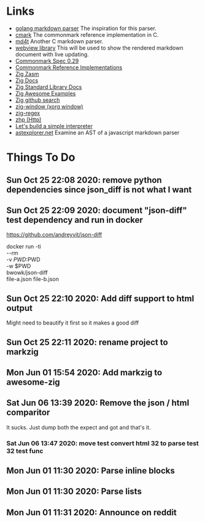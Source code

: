 # Links

* [golang markdown parser](https://gitlab.com/golang-commonmark/markdown/-/blob/master/markdown.go)
  The inspiration for this parser.
* [cmark](https://github.com/commonmark/cmark)
  The commonmark reference implementation in C.
* [md4t](https://github.com/mity/md4c)
  Another C markdown parser.
* [webview library](https://github.com/zserge/webview)
  This will be used to show the rendered markdown document with live updating.
* [Commonmark Spec 0.29](https://spec.commonmark.org/0.29/)
* [Commonmark Reference Implementations](https://github.com/commonmark/commonmark-spec/wiki/list-of-commonmark-implementations)
* [Zig Zasm](https://github.com/andrewrk/zasm/blob/master/src/main.zig)
* [Zig Docs](https://ziglang.org/documentation/master)
* [Zig Standard Library Docs](https://ziglang.org/documentation/master/std)
* [Zig Awesome Examples](https://github.com/nrdmn/awesome-zig)
* [Zig github search](https://github.com/search?q=json+getValue+language%3AZig+created%3A%3E2020-01-01&type=Code&ref=advsearch&l=&l=)
* [zig-window (xorg window)](https://github.com/andrewrk/zig-window)
* [zig-regex](https://github.com/tiehuis/zig-regex)
* [zhp (Http)](https://github.com/frmdstryr/zhp)
* [Let's build a simple interpreter](https://ruslanspivak.com/lsbasi-part1/)
* [astexplorer.net](https://astexplorer.net/)
  Examine an AST of a javascript markdown parser

# Things To Do

## Sun Oct 25 22:08 2020: remove python dependencies since json_diff is not what I want

## Sun Oct 25 22:09 2020: document "json-diff" test dependency and run in docker

   https://github.com/andreyvit/json-diff

   docker run -ti \
           --rm \
           -v $PWD:$PWD \
           -w $PWD \
           bwowk/json-diff \
           file-a.json file-b.json

## Sun Oct 25 22:10 2020: Add diff support to html output

   Might need to beautify it first so it makes a good diff

## Sun Oct 25 22:11 2020: rename project to markzig

## Mon Jun 01 15:54 2020: Add markzig to awesome-zig

## Sat Jun 06 13:39 2020: Remove the json / html comparitor

   It sucks. Just dump both the expect and got and that's it.

### Sat Jun 06 13:47 2020: move test convert html 32 to parse test 32 test func

## Mon Jun 01 11:30 2020: Parse inline blocks

## Mon Jun 01 11:30 2020: Parse lists

## Mon Jun 01 11:31 2020: Announce on reddit
